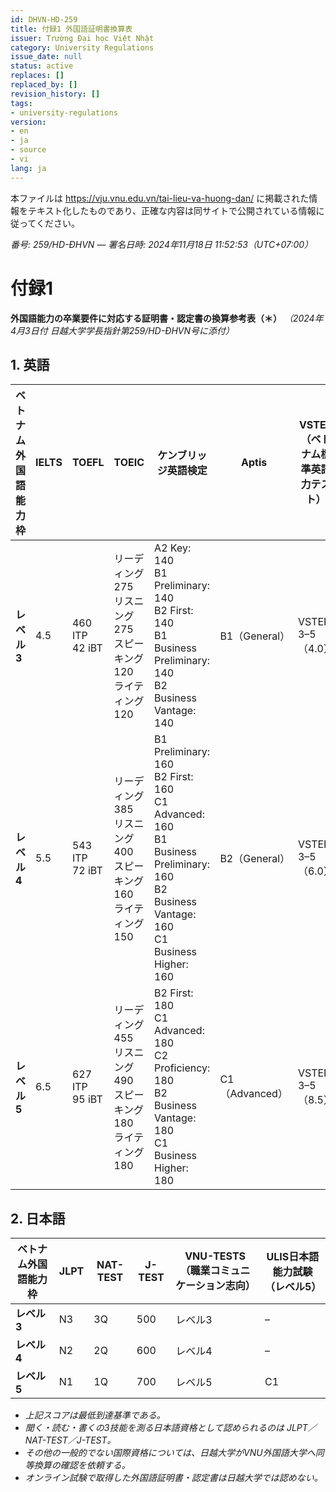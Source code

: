 ```yaml
---
id: DHVN-HD-259
title: 付録1 外国語証明書換算表
issuer: Trường Đại học Việt Nhật
category: University Regulations
issue_date: null
status: active
replaces: []
replaced_by: []
revision_history: []
tags:
- university-regulations
version:
- en
- ja
- source
- vi
lang: ja
---
```

本ファイルは https://vju.vnu.edu.vn/tai-lieu-va-huong-dan/ に掲載された情報をテキスト化したものであり、正確な内容は同サイトで公開されている情報に従ってください。

*番号: 259/HD-ĐHVN — 署名日時: 2024年11月18日 11:52:53（UTC+07:00）*

# 付録1

**外国語能力の卒業要件に対応する証明書・認定書の換算参考表（＊）**
*（2024年4月3日付 日越大学学長指針第259/HD-ĐHVN号に添付）*

## 1. 英語

| ベトナム外国語能力枠 | IELTS | TOEFL | TOEIC | ケンブリッジ英語検定 | Aptis | VSTEP（ベトナム標準英語力テスト） | VNU-TESTS（職業コミュニケーション志向） |
| --- | --- | --- | --- | --- | --- | --- | --- |
| **レベル3** | 4.5 | 460 ITP<br>42 iBT | リーディング275<br>リスニング275<br>スピーキング120<br>ライティング120 | A2 Key: 140<br>B1 Preliminary: 140<br>B2 First: 140<br>B1 Business Preliminary: 140<br>B2 Business Vantage: 140 | B1（General） | VSTEP 3–5（4.0） | レベル3 |
| **レベル4** | 5.5 | 543 ITP<br>72 iBT | リーディング385<br>リスニング400<br>スピーキング160<br>ライティング150 | B1 Preliminary: 160<br>B2 First: 160<br>C1 Advanced: 160<br>B1 Business Preliminary: 160<br>B2 Business Vantage: 160<br>C1 Business Higher: 160 | B2（General） | VSTEP 3–5（6.0） | レベル4 |
| **レベル5** | 6.5 | 627 ITP<br>95 iBT | リーディング455<br>リスニング490<br>スピーキング180<br>ライティング180 | B2 First: 180<br>C1 Advanced: 180<br>C2 Proficiency: 180<br>B2 Business Vantage: 180<br>C1 Business Higher: 180 | C1（Advanced） | VSTEP 3–5（8.5） | レベル5 |

## 2. 日本語

| ベトナム外国語能力枠 | JLPT | NAT-TEST | J-TEST | VNU-TESTS（職業コミュニケーション志向） | ULIS日本語能力試験（レベル5） |
| --- | --- | --- | --- | --- | --- |
| **レベル3** | N3 | 3Q | 500 | レベル3 | – |
| **レベル4** | N2 | 2Q | 600 | レベル4 | – |
| **レベル5** | N1 | 1Q | 700 | レベル5 | C1 |

- *上記スコアは最低到達基準である。*
- *聞く・読む・書くの3技能を測る日本語資格として認められるのは JLPT／NAT-TEST／J-TEST。*
- *その他の一般的でない国際資格については、日越大学がVNU外国語大学へ同等換算の確認を依頼する。*
- *オンライン試験で取得した外国語証明書・認定書は日越大学では認めない。*
